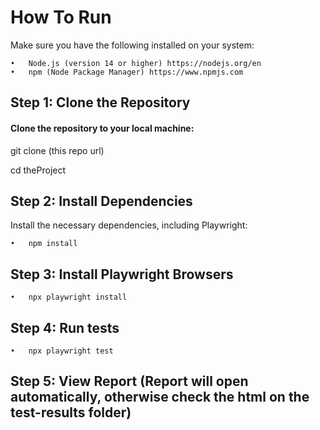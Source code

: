 # How To Run

Make sure you have the following installed on your system:

	•	Node.js (version 14 or higher) https://nodejs.org/en 
	•	npm (Node Package Manager) https://www.npmjs.com

 
## Step 1: Clone the Repository

#### Clone the repository to your local machine:

git clone (this repo url)

cd theProject

## Step 2: Install Dependencies

Install the necessary dependencies, including Playwright:

	•	npm install

## Step 3: Install Playwright Browsers

	•	npx playwright install

## Step 4: Run tests

	•	npx playwright test

## Step 5: View Report (Report will open automatically, otherwise check the html on the test-results folder)
    





